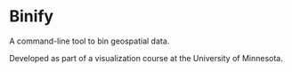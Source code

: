 Binify
======
A command-line tool to bin geospatial data.

Developed as part of a visualization course at the University of Minnesota.


